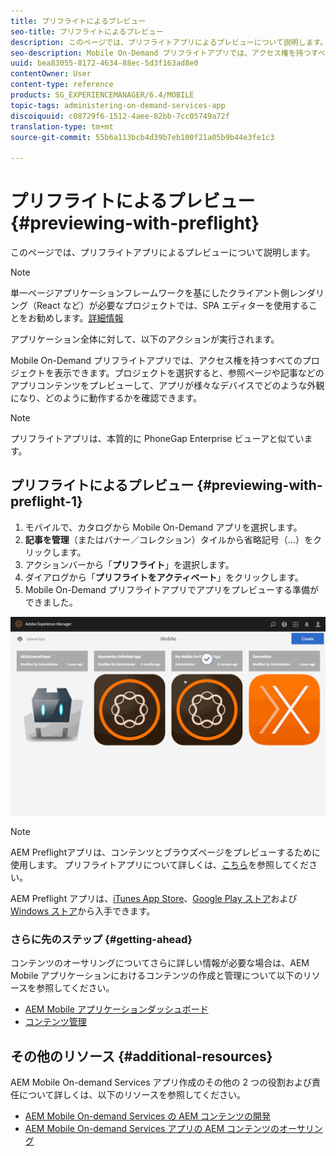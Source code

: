 ```yaml
---
title: プリフライトによるプレビュー
seo-title: プリフライトによるプレビュー
description: このページでは、プリフライトアプリによるプレビューについて説明します。
seo-description: Mobile On-Demand プリフライトアプリでは、アクセス権を持つすべてのプロジェクトを表示できます。このページでは、この詳細について説明します。
uuid: bea83055-8172-4634-88ec-5d3f163ad8e0
contentOwner: User
content-type: reference
products: SG_EXPERIENCEMANAGER/6.4/MOBILE
topic-tags: administering-on-demand-services-app
discoiquuid: c08729f6-1512-4aee-82bb-7cc05749a72f
translation-type: tm+mt
source-git-commit: 55b6a113bcb4d39b7eb100f21a05b9b44e3fe1c3

---
```



# プリフライトによるプレビュー {#previewing-with-preflight}

このページでは、プリフライトアプリによるプレビューについて説明します。

>[!NOTE]
>
>単一ページアプリケーションフレームワークを基にしたクライアント側レンダリング（React など）が必要なプロジェクトでは、SPA エディターを使用することをお勧めします。[詳細情報](/help/sites-developing/spa-overview.md)

アプリケーション全体に対して、以下のアクションが実行されます。

Mobile On-Demand プリフライトアプリでは、アクセス権を持つすべてのプロジェクトを表示できます。プロジェクトを選択すると、参照ページや記事などのアプリコンテンツをプレビューして、アプリが様々なデバイスでどのような外観になり、どのように動作するかを確認できます。

>[!NOTE]
>
>プリフライトアプリは、本質的に PhoneGap Enterprise ビューアと似ています。

## プリフライトによるプレビュー {#previewing-with-preflight-1}

1. モバイルで、カタログから Mobile On-Demand アプリを選択します。
1. **記事を管理**（またはバナー／コレクション）タイルから省略記号（...）をクリックします。
1. アクションバーから「**プリフライト**」を選択します。
1. ダイアログから「**プリフライトをアクティベート**」をクリックします。
1. Mobile On-Demand プリフライトアプリでアプリをプレビューする準備ができました。

![chlimage_1-8](assets/chlimage_1-8.gif)

>[!NOTE]
>
>AEM Preflightアプリは、コンテンツとブラウズページをプレビューするために使用します。 プリフライトアプリについて詳しくは、[こちら](https://helpx.adobe.com/digital-publishing-solution/help/preflight-app.html)を参照してください。
>
>AEM Preflight アプリは、[iTunes App Store](https://itunes.apple.com/us/app/adobe-experience-manager-mobile/id1042687518?mt=8)、[Google Play ストア](https://play.google.com/store/apps/details?id=com.adobe.dps.preflight&hl=en)および [Windows ストア](https://www.microsoft.com/en-us/store/p/adobe-experience-manager-mobile-preflight/9nblggh5wmxq)から入手できます。

### さらに先のステップ {#getting-ahead}

コンテンツのオーサリングについてさらに詳しい情報が必要な場合は、AEM Mobile アプリケーションにおけるコンテンツの作成と管理について以下のリソースを参照してください。

* [AEM Mobile アプリケーションダッシュボード](/help/mobile/mobile-apps-ondemand-application-dashboard.md)
* [コンテンツ管理](/help/mobile/mobile-apps-ondemand-manage-content-ondemand.md)

## その他のリソース {#additional-resources}

AEM Mobile On-demand Services アプリ作成のその他の 2 つの役割および責任について詳しくは、以下のリソースを参照してください。

* [AEM Mobile On-demand Services の AEM コンテンツの開発](/help/mobile/aem-mobile-on-demand.md)
* [AEM Mobile On-demand Services アプリの AEM コンテンツのオーサリング](/help/mobile/mobile-apps-ondemand.md)
